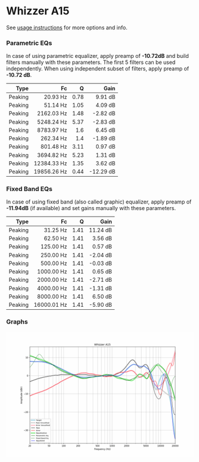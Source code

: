 # Whizzer A15
See [usage instructions](https://github.com/jaakkopasanen/AutoEq#usage) for more options and info.

### Parametric EQs
In case of using parametric equalizer, apply preamp of **-10.72dB** and build filters manually
with these parameters. The first 5 filters can be used independently.
When using independent subset of filters, apply preamp of **-10.72 dB**.

| Type    | Fc          |    Q | Gain      |
|--------:|------------:|-----:|----------:|
| Peaking | 20.93 Hz    | 0.78 | 9.91 dB   |
| Peaking | 51.14 Hz    | 1.05 | 4.09 dB   |
| Peaking | 2162.03 Hz  | 1.48 | -2.82 dB  |
| Peaking | 5248.24 Hz  | 5.37 | -2.83 dB  |
| Peaking | 8783.97 Hz  | 1.6  | 6.45 dB   |
| Peaking | 262.34 Hz   | 1.4  | -1.89 dB  |
| Peaking | 801.48 Hz   | 3.11 | 0.97 dB   |
| Peaking | 3694.82 Hz  | 5.23 | 1.31 dB   |
| Peaking | 12384.33 Hz | 1.35 | 3.62 dB   |
| Peaking | 19856.26 Hz | 0.44 | -12.29 dB |

### Fixed Band EQs
In case of using fixed band (also called graphic) equalizer, apply preamp of **-11.94dB**
(if available) and set gains manually with these parameters.

| Type    | Fc          |    Q | Gain     |
|--------:|------------:|-----:|---------:|
| Peaking | 31.25 Hz    | 1.41 | 11.24 dB |
| Peaking | 62.50 Hz    | 1.41 | 3.56 dB  |
| Peaking | 125.00 Hz   | 1.41 | 0.57 dB  |
| Peaking | 250.00 Hz   | 1.41 | -2.04 dB |
| Peaking | 500.00 Hz   | 1.41 | -0.03 dB |
| Peaking | 1000.00 Hz  | 1.41 | 0.65 dB  |
| Peaking | 2000.00 Hz  | 1.41 | -2.71 dB |
| Peaking | 4000.00 Hz  | 1.41 | -1.31 dB |
| Peaking | 8000.00 Hz  | 1.41 | 6.50 dB  |
| Peaking | 16000.01 Hz | 1.41 | -5.90 dB |

### Graphs
![](./Whizzer%20A15.png)